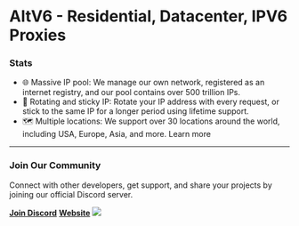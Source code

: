 # AltV6 - Residential, Datacenter, IPV6 Proxies


### Stats
 - 🌐 Massive IP pool: We manage our own network, registered as an internet registry, and our pool contains over 500 trillion IPs.
 - 🔄 Rotating and sticky IP: Rotate your IP address with every request, or stick to the same IP for a longer period using lifetime support.
 - 🗺️ Multiple locations: We support over 30 locations around the world, including USA, Europe, Asia, and more. Learn more
---

### Join Our Community

Connect with other developers, get support, and share your projects by joining our official Discord server. 

[**Join Discord**](https://discord.gg/6JhEScgCe8)
[**Website**](https://www.altv6.com)
<img src="https://i.imgur.com/i732BjR.jpeg"/>
